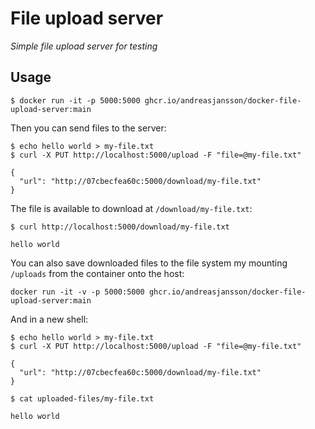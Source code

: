 # File upload server

_Simple file upload server for testing_

## Usage

```
$ docker run -it -p 5000:5000 ghcr.io/andreasjansson/docker-file-upload-server:main
```

Then you can send files to the server:

```
$ echo hello world > my-file.txt
$ curl -X PUT http://localhost:5000/upload -F "file=@my-file.txt"

{
  "url": "http://07cbecfea60c:5000/download/my-file.txt"
}
```

The file is available to download at `/download/my-file.txt`:

```
$ curl http://localhost:5000/download/my-file.txt

hello world
```

You can also save downloaded files to the file system my mounting `/uploads` from the container onto the host:

```
docker run -it -v -p 5000:5000 ghcr.io/andreasjansson/docker-file-upload-server:main
```

And in a new shell:

```
$ echo hello world > my-file.txt
$ curl -X PUT http://localhost:5000/upload -F "file=@my-file.txt"

{
  "url": "http://07cbecfea60c:5000/download/my-file.txt"
}

$ cat uploaded-files/my-file.txt

hello world
```
